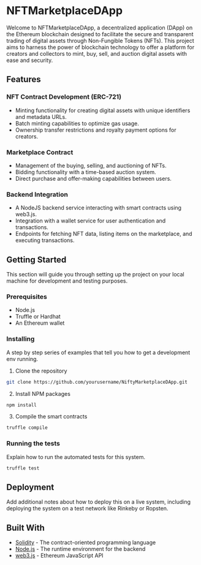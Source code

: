 
# NFTMarketplaceDApp

Welcome to NFTMarketplaceDApp, a decentralized application (DApp) on the Ethereum blockchain designed to facilitate the secure and transparent trading of digital assets through Non-Fungible Tokens (NFTs). This project aims to harness the power of blockchain technology to offer a platform for creators and collectors to mint, buy, sell, and auction digital assets with ease and security.

## Features

### NFT Contract Development (ERC-721)
- Minting functionality for creating digital assets with unique identifiers and metadata URLs.
- Batch minting capabilities to optimize gas usage.
- Ownership transfer restrictions and royalty payment options for creators.

### Marketplace Contract
- Management of the buying, selling, and auctioning of NFTs.
- Bidding functionality with a time-based auction system.
- Direct purchase and offer-making capabilities between users.

### Backend Integration
- A NodeJS backend service interacting with smart contracts using web3.js.
- Integration with a wallet service for user authentication and transactions.
- Endpoints for fetching NFT data, listing items on the marketplace, and executing transactions.

## Getting Started

This section will guide you through setting up the project on your local machine for development and testing purposes.

### Prerequisites

- Node.js
- Truffle or Hardhat
- An Ethereum wallet

### Installing

A step by step series of examples that tell you how to get a development env running.

1. Clone the repository
```bash
git clone https://github.com/yourusername/NiftyMarketplaceDApp.git
```

2. Install NPM packages
```bash
npm install
```

3. Compile the smart contracts
```bash
truffle compile
```

### Running the tests

Explain how to run the automated tests for this system.

```bash
truffle test
```

## Deployment

Add additional notes about how to deploy this on a live system, including deploying the system on a test network like Rinkeby or Ropsten.

## Built With

- [Solidity](https://docs.soliditylang.org/en/v0.8.3/) - The contract-oriented programming language
- [Node.js](https://nodejs.org/) - The runtime environment for the backend
- [web3.js](https://web3js.readthedocs.io/) - Ethereum JavaScript API
